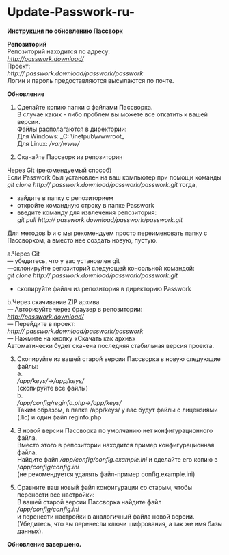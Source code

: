 # Update-Passwork-ru-

**Инструкция по обновлению Пассворк**

**Репозиторий**  
Репозиторий находится по адресу:   
_http://passwork.download/_  
Проект:   
_http:// passwork.download/passwork/passwork_  
Логин и пароль предоставляются высылаются по почте.  
  
**Обновление**  
1. Сделайте копию папки с файлами Пассворка.   
В случае каких - либо проблем вы можете все откатить к вашей версии.   
Файлы располагаются в директории:  
Для Windows: _С: \inetpub\wwwroot\_  
Для Linux: _/var/www/_  
  
2. Скачайте Пассворк из репозитория  
  
Через Git (рекомендуемый способ)  
Если Passwork был установлен на ваш компьютер при помощи команды   
_git clone http:// passwork.download/passwork/passwork.git_ тогда,  
- зайдите в папку с репозиторием  
- откройте командную строку в папке Passwork  
- введите команду для извлечения репозитория:  
_git pull http:// passwork.download/passwork/passwork.git_   
  
Для методов b и c мы рекомендуем просто переименовать папку с Пассворком, а вместо нее создать новую, пустую.  
  
a.Через Git   
— убедитесь, что у вас установлен git   
—склонируйте репозиторий следующей консольной командой:    
_git clone http:// passwork.download/passwork/passwork.git_   
- скопируйте файлы из репозитория в директорию Passwork  
  
b.Через скачивание ZIP архива   
— Авторизуйте через браузер в репозитории:   
_http://passwork.download/_  
— Перейдите в проект:   
_http:// passwork.download/passwork/passwork_  
— Нажмите на кнопку «Скачать как архив»   
Автоматически будет скачена последняя стабильная версия проекта.    
  
3. Скопируйте из вашей старой версии Пассворка в новую следующие файлы:   
a.  
_/app/keys/→/app/keys/_  
(скопируйте все файлы)  
b.  
_/app/config/reginfo.php→/app/keys/_  
Таким образом, в папке /app/keys/ у вас будут файлы с лицензиями (.lic) и один файл reginfo.php  
  
4. В новой версии Пассворка по умолчанию нет конфигурационного файла.   
Вместо этого в репозитории находится пример конфигурационная файла.   
Найдите файл _/app/config/config.example.ini_ и сделайте его копию в /_app/config/config.ini_  
(не рекомендуется удалять файл-пример config.example.ini)  
  
5. Сравните ваш новый файл конфигурации со старым, чтобы перенести все настройки:   
В вашей старой версии Пассворка найдите файл   
_/app/config/config.ini_  
и перенести настройки в аналогичный файла новой версии.   
(Убедитесь, что вы перенесли ключи шифрования, а так же имя базы данных).  
  
**Обновление завершено.**
